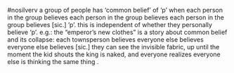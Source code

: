 #nosilverv 
a group of people has ‘common belief’ of ‘p’ when each person in the group believes each person in the group believes each person in the group believes [sic.] ’p’. this is independent of whether they personally believe ‘p’.
e.g.: the “emperor’s new clothes” is a story about common belief and its collapse: each townsperson believes everyone else believes everyone else believes [sic.] they can see the invisible fabric, up until the moment the kid shouts the king is naked, and everyone realizes everyone else is thinking the same thing . 
